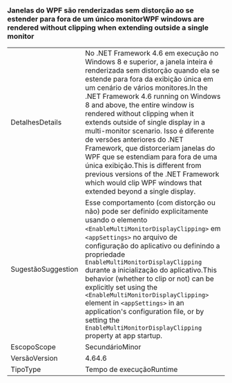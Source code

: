 ### <a name="wpf-windows-are-rendered-without-clipping-when-extending-outside-a-single-monitor"></a><span data-ttu-id="97c68-101">Janelas do WPF são renderizadas sem distorção ao se estender para fora de um único monitor</span><span class="sxs-lookup"><span data-stu-id="97c68-101">WPF windows are rendered without clipping when extending outside a single monitor</span></span>

|   |   |
|---|---|
|<span data-ttu-id="97c68-102">Detalhes</span><span class="sxs-lookup"><span data-stu-id="97c68-102">Details</span></span>|<span data-ttu-id="97c68-103">No .NET Framework 4.6 em execução no Windows 8 e superior, a janela inteira é renderizada sem distorção quando ela se estende para fora da exibição única em um cenário de vários monitores.</span><span class="sxs-lookup"><span data-stu-id="97c68-103">In the .NET Framework 4.6 running on Windows 8 and above, the entire window is rendered without clipping when it extends outside of single display in a multi-monitor scenario.</span></span> <span data-ttu-id="97c68-104">Isso é diferente de versões anteriores do .NET Framework, que distorceriam janelas do WPF que se estendiam para fora de uma única exibição.</span><span class="sxs-lookup"><span data-stu-id="97c68-104">This is different from previous versions of the .NET Framework which would clip WPF windows that extended beyond a single display.</span></span>|
|<span data-ttu-id="97c68-105">Sugestão</span><span class="sxs-lookup"><span data-stu-id="97c68-105">Suggestion</span></span>|<span data-ttu-id="97c68-106">Esse comportamento (com distorção ou não) pode ser definido explicitamente usando o elemento <code>&lt;EnableMultiMonitorDisplayClipping&gt;</code> em <code>&lt;appSettings&gt;</code> no arquivo de configuração do aplicativo ou definindo a propriedade <code>EnableMultiMonitorDisplayClipping</code> durante a inicialização do aplicativo.</span><span class="sxs-lookup"><span data-stu-id="97c68-106">This behavior (whether to clip or not) can be explicitly set using the <code>&lt;EnableMultiMonitorDisplayClipping&gt;</code> element in <code>&lt;appSettings&gt;</code> in an application's configuration file, or by setting the <code>EnableMultiMonitorDisplayClipping</code> property at app startup.</span></span>|
|<span data-ttu-id="97c68-107">Escopo</span><span class="sxs-lookup"><span data-stu-id="97c68-107">Scope</span></span>|<span data-ttu-id="97c68-108">Secundário</span><span class="sxs-lookup"><span data-stu-id="97c68-108">Minor</span></span>|
|<span data-ttu-id="97c68-109">Versão</span><span class="sxs-lookup"><span data-stu-id="97c68-109">Version</span></span>|<span data-ttu-id="97c68-110">4.6</span><span class="sxs-lookup"><span data-stu-id="97c68-110">4.6</span></span>|
|<span data-ttu-id="97c68-111">Tipo</span><span class="sxs-lookup"><span data-stu-id="97c68-111">Type</span></span>|<span data-ttu-id="97c68-112">Tempo de execução</span><span class="sxs-lookup"><span data-stu-id="97c68-112">Runtime</span></span>|

